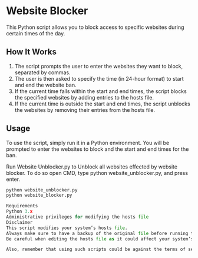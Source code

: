# Website Blocker

This Python script allows you to block access to specific websites during certain times of the day. 

## How It Works

1. The script prompts the user to enter the websites they want to block, separated by commas.
2. The user is then asked to specify the time (in 24-hour format) to start and end the website ban.
3. If the current time falls within the start and end times, the script blocks the specified websites by adding entries to the hosts file.
4. If the current time is outside the start and end times, the script unblocks the websites by removing their entries from the hosts file.

## Usage

To use the script, simply run it in a Python environment. You will be prompted to enter the websites to block and the start and end times for the ban.

Run Website Unblocker.py to Unblock all websites effected by website blocker.
To do so open CMD, type python website_unblocker.py, and press enter.

```python
python website_unblocker.py
python website_blocker.py

Requirements
Python 3.x
Administrative privileges for modifying the hosts file
Disclaimer
This script modifies your system’s hosts file.
Always make sure to have a backup of the original file before running the script.
Be careful when editing the hosts file as it could affect your system’s network settings.

Also, remember that using such scripts could be against the terms of service of some websites. Always use such scripts responsibly.
